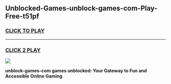 
## Unblocked-Games-unblock-games-com-Play-Free-t51pf
<h3>
<a href="https://premium76.site?title=unblock-games-com&ref=20M">CLICK TO PLAY</a></h3>
<hr>

<h3>
<a href="https://premium76.site?title=unblock-games-com&ref=20M">CLICK 2 PLAY</a>
  
</h3>

<a href="https://premium76.site?title=unblock-games-com&ref=19M"><img src="https://clearcache.store/games.png"></a>


**unblock-games-com games unblocked: Your Gateway to Fun and Accessible Online Gaming**
